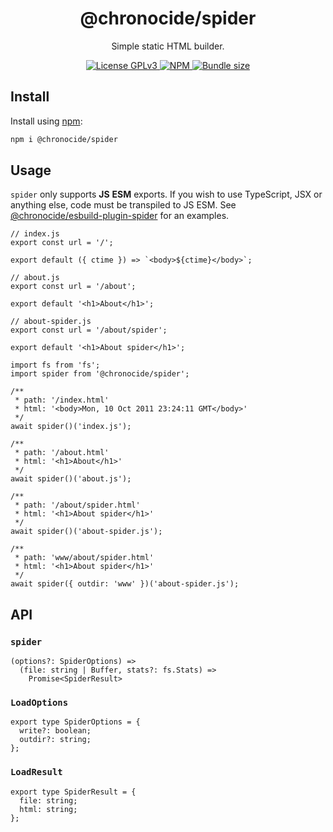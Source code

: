<div align="center">
  <h1>@chronocide/spider</h1>
  <p>Simple static HTML builder.</p>
</div>

<div align="center">
  <a href="/LICENSE">
    <img alt="License GPLv3" src="https://img.shields.io/badge/license-GPLv3-blue.svg" />
  </a>
  <a href="https://www.npmjs.com/package/@chronocide/spider">
    <img alt="NPM" src="https://img.shields.io/npm/v/@chronocide/spider?label=npm">
  </a>
  <a href="https://packagephobia.com/result?p=@chronocide/spider">
    <img alt="Bundle size" src="https://packagephobia.com/badge?p=@chronocide/spider">
  </a>
</div>

## Install

Install using [npm](npmjs.org):

```sh
npm i @chronocide/spider
```

## Usage

`spider` only supports **JS** **ESM** exports. If you wish to use TypeScript, JSX or anything else, code must be transpiled to JS ESM. See [@chronocide/esbuild-plugin-spider](https://github.com/chronoDave/esbuild-plugin-spider) for an examples. 

```TS
// index.js
export const url = '/';

export default ({ ctime }) => `<body>${ctime}</body>`;
```

```TS
// about.js
export const url = '/about';

export default '<h1>About</h1>';
```

```TS
// about-spider.js
export const url = '/about/spider';

export default '<h1>About spider</h1>';
```

```TS
import fs from 'fs';
import spider from '@chronocide/spider';

/**
 * path: '/index.html'
 * html: '<body>Mon, 10 Oct 2011 23:24:11 GMT</body>'
 */
await spider()('index.js');

/**
 * path: '/about.html'
 * html: '<h1>About</h1>'
 */
await spider()('about.js');

/**
 * path: '/about/spider.html'
 * html: '<h1>About spider</h1>'
 */
await spider()('about-spider.js');

/**
 * path: 'www/about/spider.html'
 * html: '<h1>About spider</h1>'
 */
await spider({ outdir: 'www' })('about-spider.js');
```

## API

### `spider`

```TS
(options?: SpiderOptions) =>
  (file: string | Buffer, stats?: fs.Stats) =>
    Promise<SpiderResult>
```

### `LoadOptions`

```TS
export type SpiderOptions = {
  write?: boolean;
  outdir?: string;
};
```

### `LoadResult`

```TS
export type SpiderResult = {
  file: string;
  html: string;
};
```